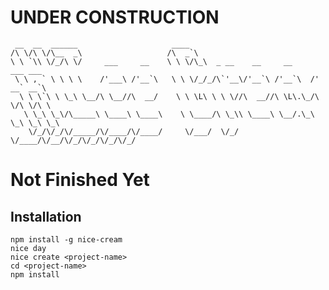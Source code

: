 <!--
@Author: Layne Faler <laynefaler>
@Date:   10-10-2016
@Email:  laynefaler@gmail.com
@Last modified by:   laynefaler
@Last modified time: 11-05-2016
-->

# UNDER CONSTRUCTION
     __  __  ______                     ____
    /\ \/\ \/\__  _\                   /\  _`\
    \ \ `\\ \/_/\ \/     ___     __    \ \ \/\_\  _ __    __     __      ___ ___
     \ \ , ` \ \ \ \    /'___\ /'__`\   \ \ \/_/_/\`'__\/'__`\ /'__`\  /' __` __`\
      \ \ \`\ \ \_\ \__/\ \__//\  __/    \ \ \L\ \ \ \//\  __//\ \L\.\_/\ \/\ \/\ \
       \ \_\ \_\/\_____\ \____\ \____\    \ \____/\ \_\\ \____\ \__/.\_\ \_\ \_\ \_\
        \/_/\/_/\/_____/\/____/\/____/     \/___/  \/_/ \/____/\/__/\/_/\/_/\/_/\/_/


# Not Finished Yet

## Installation

`npm install -g nice-cream` <br/>
`nice day`<br/>
`nice create <project-name>`<br/>
`cd <project-name>`<br/>
`npm install`<br/>

<!--- ### To add a component

`cd <project-name>`<br/>
`nice make <component-name>`<br/>

### To add a directory

`cd <project-name>`<br/>
`nice mkdir <component-name>`<br/>

--->
